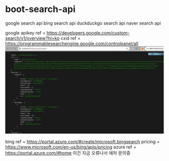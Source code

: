 # boot-search-api

google search api
bing search api
duckduckgo search api
naver search api

google
apikey ref = https://developers.google.com/custom-search/v1/overview?hl=ko
cxid ref = https://programmablesearchengine.google.com/controlpanel/all
![img.png](src/main/resources/static/img.png)

bing
ref =  https://portal.azure.com/#create/microsoft.bingsearch
pricing = https://www.microsoft.com/en-us/bing/apis/pricing
azure ref = https://portal.azure.com/#home
이건 지금 오류나서 애저 문의중




